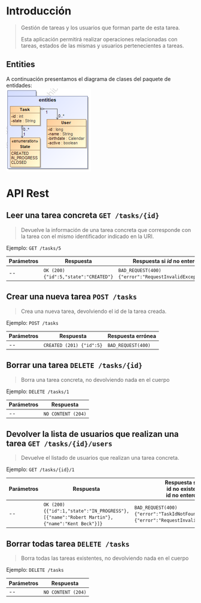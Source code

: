 # Introducción
> Gestión de tareas y los usuarios que forman parte de esta tarea.
>
> Esta aplicación permitirá realizar operaciones relacionadas con tareas, estados de las mismas y usuarios pertenecientes a tareas.

## Entities
A continuación presentamos el diagrama de clases del paquete de entidades:  
![Entidades](https://github.com/zuldare/APAW-ECP2-JaimeHernandez/blob/develop/docs/wiki/ECP-task-user.png)

# API Rest
## Leer una tarea concreta `GET /tasks/{id}` 
> Devuelve la información de una tarea concreta que corresponde con la tarea con el mismo identificador indicado en la URI.

Ejemplo: `GET /tasks/5`

Parámetros | Respuesta | Respuesta si _id_ no entero
--|--|--
-- | `OK (200) {"id":5,"state":"CREATED"}` | `BAD_REQUEST(400)`<br>`{"error":"RequestInvalidException"}`

## Crear una nueva tarea `POST /tasks` 
> Crea una nueva tarea, devolviendo el id de la tarea creada.

Ejemplo: `POST /tasks`

Parámetros | Respuesta | Respuesta errónea
--|--|--
--| `CREATED (201) {"id":5}` |`BAD_REQUEST(400)`

## Borrar una tarea `DELETE /tasks/{id}`
> Borra una tarea concreta, no devolviendo nada en el cuerpo

Ejemplo: `DELETE /tasks/1`

Parámetros | Respuesta
--|--
--| `NO CONTENT (204)`

## Devolver la lista de usuarios que realizan una tarea `GET /tasks/{id}/users`
> Devuelve el listado de usuarios que realizan una tarea concreta.

Ejemplo: `GET /tasks/{id}/1`

Parámetros | Respuesta | Respuesta si <br/>id no existe <br/>id no entero
--|--|--
--|`OK (200) {{"id":1,"state":"IN_PROGRESS"},[{"name":"Robert Martin"},{"name":"Kent Beck"}]}`|`BAD_REQUEST(400)` <br>`{"error":"TaskIdNotFoundException"}`<br> `{"error":"RequestInvalidException"}`

## Borrar todas tarea `DELETE /tasks`
> Borra todas las tareas existentes, no devolviendo nada en el cuerpo

Ejemplo: `DELETE /tasks`

Parámetros | Respuesta
--|--
--| `NO CONTENT (204)`